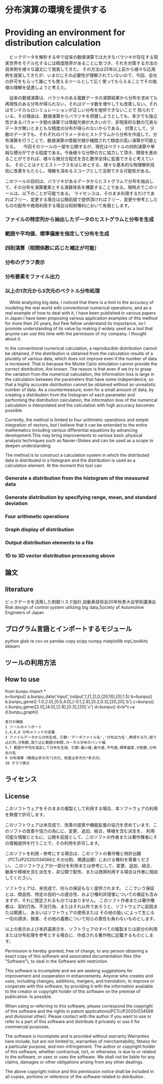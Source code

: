 # 分布演算の環境を提供する
# Providing an environment for distribution calculation


　ビックデータを解析する中で従来の数値演算では大きなバラツキが存在する現実世界をモデル化するには精度限界があることに気づき、それを対策する方法の具体例を様々な論文にて発表してきた。
その方法は25年以上前から様々な応用例を提案してきたが、いまだにその必要性が理解されていないので、今回、会社の許可をもらって誰にでも使えるツールとして広く使ってもらえることでその価値の理解を促進しようと考えた。

　従来の数値演算は、バラツキのある複数データの演算結果から分布を求めても再現性のある分布が得られない、それはデータ数を増やしても改善しない。それはモンテカルロシミュレーションが正しい分布を提供できないことで
知られている。その理由は、数値演算からバラツキを把握しようとしても、多少でも独立性があるパラメータ間の演算では情報欠損が大きいので、非現実的な数の冗長なデータが無いとまともな精度の分布が得られないからである。
対策として、少数のデータでも、それぞれのパラメータのヒストグラムから分布を作成して、分布演算を行うことで、数値演算の情報欠損が補間されて精度の高い演算が可能となる。
　今回そのツールの一部を公開するが、現在はベクトルの四則演算や単純な積分ができる程度である。今後様々な分野の方に協力して頂き、開発を進めることができれば、様々な微分方程式を含む数学全体に拡張できると考えている。
そのことはナビエストークスをはじめとする、様々な基本的な物理解析技術に改善をもたらし、理解を深めるスコープとして活用できる可能性がある。

このツールの目的は、バラツキがあるデータからヒストグラムで分布を抽出して、その分布を演算要素とする演算体系を構築することである。現時点でこのツールは、以下のことが可能である。
ライセンスは、そのまま利用するだけであればフリー、変更する場合は公開前提で提供頂ければフリー、変更や参考としたものの配布や商用利用する場合は知財権利において有償とします。

### ファイルの特定列から抽出したデータのヒストグラムと分布を生成
### 範囲や平均値、標準偏差を指定して分布を生成
### 四則演算（相関係数に応じた補正が可能）
### 分布のグラフ表示
### 分布要素をファイル出力
### 以上の1次元から3次元のベクトル分布処理

　While analyzing big data, I noticed that there is a limit to the accuracy of modeling the real world with conventional numerical operations, and as a real example of how to deal with it, I have been published in various papers in Japan.I have been proposing various application examples of this method for more than 20 years, but Few fellow understand its importance, so I promote understanding of its value by making it widely used as a tool that anyone can use this time with the permisson of my company. I thought about it.

In the conventional numerical calculation, a reproducible distribution cannot be obtained, if the distribution is obtained from the calculation results of a plurality of various data, which does not improve even if the number of data is increased. That is because the Monte Carlo simulation cannot provide the correct distribution, Are known.
The reason is that even if we try to grasp the variation from the numerical calculation, the information loss is large in the calculation between the parameters that have some independence, so that a highly accurate distribution cannot be obtained without an unrealistic number of data.
As a countermeasure, even for a small amount of data, by creating a distribution from the histogram of each parameter and performing the distribution calculation, the information loss of the numerical calculation is interpolated and the calculation with high accuracy becomes possible.

 Currently, the method is limited to four arithmetic operations and simple integration of vectors, but I believe that it can be extended to the entire mathematics including various differential equations by advancing development.This may bring improvements to various basic physical analysis techniques such as Navier-Stokes and can be used as a scope to deepen understanding.

The method is to construct a calculation system in which the distributed data is distributed in a histogram and the distribution is used as a calculation element.
At the moment this tool can:

### Generate a distribution from the histogram of the measured data
### Generate distribution by specifying range, mean, and standard deviation
### Four arithmetic operations
### Graph display of distribution
### Output distribution elements to a file
### 1D to 3D vector distribution processing above

##


## 論文
## literature

ビックデータを活用した制御リスク設計,自動車技術会20年秋季大会学術講演会
Risk design of control system utilizing big data,Society of Automotive Engineers of Japan 

## プログラム言語とインポートするモジュール
python
glob
re
csv
os
pandas
copy
scipy
numpy
matplotlib
mpl_toolkits
sklearn

## ツールの利用方法
## How to use

from bunpu import *   
a=bunpu()
a.bunpu_data('input','output',1,[1,2],0,[20,10],[0],1.5)
b=bunpu()
b.bunpu_gene([-1.0,2.0],[0.5,4.0],[-0.1,2.8],[0.2,0.3],[20,20],'b')
c=bunpu()
c.bunpu_gene([2.0],[4.0],[2.8],[0.3],[20],'c')
d=bunpu()
d=b*c+a
d.bunpu_graph()

    各行の機能
    1 ツールのインポート
    2,4,6,8 分布メソッドの定義
    3 ファイルデータから分布生成、引数:'データファイル名','分布出力名',無視する行,取り込む列,分割数,取り込む範囲の制限,カーネル分布のバンド幅
    5,7 範囲や平均を指定して分布を生成、引数:最小値,最大値,平均値,標準偏差,分割数,分布出力名
    9 分布演算（積商は多次元*1次元、和差は多次元*多次元）
    10 グラフ表示
    


## ライセンス
## License

このソフトウェアをそのままの複製として利用する場合、本ソフトウェアの利用を無償で許可します。

このソフトウェアは未完成で、改善の提案や機能拡張の協力を求めています、このソフトの改善や協力の為にに、変更、追加、結合、移植を含む派生を、
利用可能な情報とともに、公開を前提として、このソフトの作者または著作権者にその情報提供を行うことで、その利用を許可します。

このソフトを利用・参考にする場合は、このソフトの著作権と特許出願（PCT/JP2020/034566とその分割、関連出願）における権利を尊重ください。
このソフトウェアの一部分を利用または参考にして、変更、追加、結合、継承や移植を含む派生を、非公開で配布、または商用利用する場合は作者に相談してください。

ソフトウェアは、未完成で、何らの保証もなく提供されます。
ここでいう保証とは、商品性、特定の目的への適合性、および権利非侵害についての保証も含みますが、それに限定されるものではありません。 
このソフト作者または著作権者は、契約行為、不法行為、またはそれ以外であろうと、ソフトウェアに起因または関連し、あるいはソフトウェアの使用または
その他の扱いによって生じる一切の請求、損害、その他の義務について何らの責任も負わないものとします。

以上の表示および本許諾表示を、ソフトウェアのすべての複製または部分の利用または分布処理を参考とする場合に、作成される著作物に記載するものとします。


Permission is hereby granted, free of charge, to any person obtaining a exact copy of this software and associated documentation files (the "Software"), 
to deal in the Software with restriction.

This software is incomplete and we are seeking suggestions for improvement and cooperation in enhancements.
Anyone who creates and uses, including changes, additions, mergers, and translation, to improve or cooperate with this software, 
by providing it with the information available to the creator or copyright holder of this software on the premise of publication. Is possible.

When using or referring to this software, please correspond the copyright of this software and the rights in patent applications(PCT/JP2020/034566 and divisional other).
Please contact with the author if you want to use or refer to a part of this software and distribute it privately or use it for commercial purposes.

The software is incomplete and is provided without warranty.Warranties here include, but are not limited to, warranties of merchantability, 
fitness for a particular purpose, and non-infringement.
The author or copyright holder of this software, whether contractual, tort, or otherwise, is due to or related to the software, or uses or uses the software.
We shall not be liable for any claims, damages or other obligations arising from any other dealings.

The above copyright notice and this permission notice shall be included in all copies, portions or reference of the software related to dstribution .


